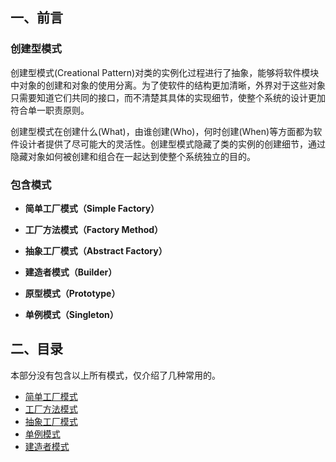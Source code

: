 ## 一、前言

### 创建型模式

创建型模式\(Creational Pattern\)对类的实例化过程进行了抽象，能够将软件模块中对象的创建和对象的使用分离。为了使软件的结构更加清晰，外界对于这些对象只需要知道它们共同的接口，而不清楚其具体的实现细节，使整个系统的设计更加符合单一职责原则。

创建型模式在创建什么\(What\)，由谁创建\(Who\)，何时创建\(When\)等方面都为软件设计者提供了尽可能大的灵活性。创建型模式隐藏了类的实例的创建细节，通过隐藏对象如何被创建和组合在一起达到使整个系统独立的目的。

### 包含模式

* **简单工厂模式（Simple Factory）**



* **工厂方法模式（Factory Method）**



* **抽象工厂模式（Abstract Factory）**



* **建造者模式（Builder）**



* **原型模式（Prototype）**



* **单例模式（Singleton）**


## 二、目录

本部分没有包含以上所有模式，仅介绍了几种常用的。

- [简单工厂模式](Builder-Pattern/Simple-Factory.md)
- [工厂方法模式](Builder-Pattern/Factory-Method.md)
- [抽象工厂模式](Builder-Pattern/Abstract-Factory.md)
- [单例模式](Builder-Pattern/Singleton-Pattern.md)
- [建造者模式](Builder-Pattern/Builder-Pattern.md)

